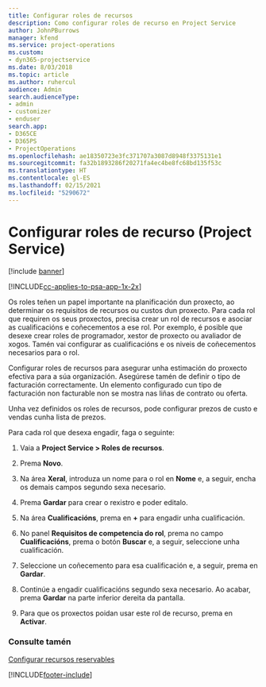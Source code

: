 ```yaml
---
title: Configurar roles de recursos
description: Como configurar roles de recurso en Project Service
author: JohnPBurrows
manager: kfend
ms.service: project-operations
ms.custom:
- dyn365-projectservice
ms.date: 8/03/2018
ms.topic: article
ms.author: ruhercul
audience: Admin
search.audienceType:
- admin
- customizer
- enduser
search.app:
- D365CE
- D365PS
- ProjectOperations
ms.openlocfilehash: ae18350723e3fc371707a3087d8948f3375131e1
ms.sourcegitcommit: fa32b1893286f20271fa4ec4be8fc68bd135f53c
ms.translationtype: HT
ms.contentlocale: gl-ES
ms.lasthandoff: 02/15/2021
ms.locfileid: "5290672"
---
```

# <a name="configure-resource-roles-project-service"></a>Configurar roles de recurso (Project Service)

[!include [banner](../includes/psa-now-project-operations.md)]

[!INCLUDE[cc-applies-to-psa-app-1x-2x](../includes/cc-applies-to-psa-app-1x-2x.md)]

Os roles teñen un papel importante na planificación dun proxecto, ao determinar os requisitos de recursos ou custos dun proxecto. Para cada rol que requiren os seus proxectos, precisa crear un rol de recursos e asociar as cualificacións e coñecementos a ese rol. Por exemplo, é posible que desexe crear roles de programador, xestor de proxecto ou avaliador de xogos. Tamén vai configurar as cualificacións e os niveis de coñecementos necesarios para o rol.  
  
 Configurar roles de recursos para asegurar unha estimación do proxecto efectiva para a súa organización.  Asegúrese tamén de definir o tipo de facturación correctamente. Un elemento configurado cun tipo de facturación non facturable non se mostra nas liñas de contrato ou oferta.  
  
 Unha vez definidos os roles de recursos, pode configurar prezos de custo e vendas cunha lista de prezos.  
  
 Para cada rol que desexa engadir, faga o seguinte:  
  
1.  Vaia a **Project Service > Roles de recursos**.  
  
2.  Prema **Novo**.  
  
3.  Na área **Xeral**, introduza un nome para o rol en **Nome** e, a seguir, encha os demais campos segundo sexa necesario.  
  
4.  Prema **Gardar** para crear o rexistro e poder editalo.  
  
5.  Na área **Cualificacións**, prema en **+** para engadir unha cualificación.  
  
6.  No panel **Requisitos de competencia do rol**, prema no campo **Cualificacións**, prema o botón **Buscar** e, a seguir, seleccione unha cualificación.  
  
7.  Seleccione un coñecemento para esa cualificación e, a seguir, prema en **Gardar**.  
  
8.  Continúe a engadir cualificacións segundo sexa necesario. Ao acabar, prema **Gardar** na parte inferior dereita da pantalla.  
  
9. Para que os proxectos poidan usar este rol de recurso, prema en **Activar**.  
  
### <a name="see-also"></a>Consulte tamén  
 [Configurar recursos reservables](../psa/set-up-resources.md)


[!INCLUDE[footer-include](../includes/footer-banner.md)]